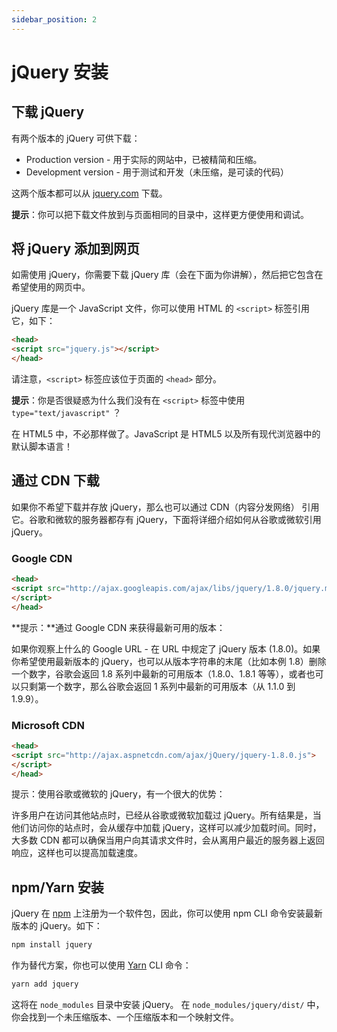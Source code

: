 ```yaml
---
sidebar_position: 2
---
```


# jQuery 安装



## 下载 jQuery

有两个版本的 jQuery 可供下载：

- Production version - 用于实际的网站中，已被精简和压缩。
- Development version - 用于测试和开发（未压缩，是可读的代码）

这两个版本都可以从 [jquery.com](https://jquery.com/download/) 下载。

**提示**：你可以把下载文件放到与页面相同的目录中，这样更方便使用和调试。



## 将 jQuery 添加到网页

如需使用 jQuery，你需要下载 jQuery 库（会在下面为你讲解），然后把它包含在希望使用的网页中。

jQuery 库是一个 JavaScript 文件，你可以使用 HTML 的 `<script>` 标签引用它，如下：

```html
<head>
<script src="jquery.js"></script>
</head>
```

请注意，`<script>` 标签应该位于页面的 `<head>` 部分。

**提示**：你是否很疑惑为什么我们没有在 `<script>` 标签中使用 `type="text/javascript"` ？

在 HTML5 中，不必那样做了。JavaScript 是 HTML5 以及所有现代浏览器中的默认脚本语言！



## 通过 CDN 下载

如果你不希望下载并存放 jQuery，那么也可以通过 CDN（内容分发网络） 引用它。谷歌和微软的服务器都存有 jQuery，下面将详细介绍如何从谷歌或微软引用 jQuery。

### Google CDN

```html
<head>
<script src="http://ajax.googleapis.com/ajax/libs/jquery/1.8.0/jquery.min.js">
</script>
</head>
```

**提示：**通过 Google CDN 来获得最新可用的版本：

如果你观察上什么的 Google URL - 在 URL 中规定了 jQuery 版本 (1.8.0)。如果你希望使用最新版本的 jQuery，也可以从版本字符串的末尾（比如本例 1.8）删除一个数字，谷歌会返回 1.8 系列中最新的可用版本（1.8.0、1.8.1 等等），或者也可以只剩第一个数字，那么谷歌会返回 1 系列中最新的可用版本（从 1.1.0 到 1.9.9）。

### Microsoft CDN

```html
<head>
<script src="http://ajax.aspnetcdn.com/ajax/jQuery/jquery-1.8.0.js">
</script>
</head>
```


提示：使用谷歌或微软的 jQuery，有一个很大的优势：

许多用户在访问其他站点时，已经从谷歌或微软加载过 jQuery。所有结果是，当他们访问你的站点时，会从缓存中加载 jQuery，这样可以减少加载时间。同时，大多数 CDN 都可以确保当用户向其请求文件时，会从离用户最近的服务器上返回响应，这样也可以提高加载速度。



## npm/Yarn 安装

jQuery 在 [npm](https://www.npmjs.com/) 上注册为一个软件包，因此，你可以使用 npm CLI 命令安装最新版本的 jQuery。如下：

```bash
npm install jquery
```

作为替代方案，你也可以使用 [Yarn](https://github.com/yarnpkg/yarn) CLI 命令：

```bash
yarn add jquery
```

这将在 `node_modules` 目录中安装 jQuery。 在 `node_modules/jquery/dist/` 中，你会找到一个未压缩版本、一个压缩版本和一个映射文件。

